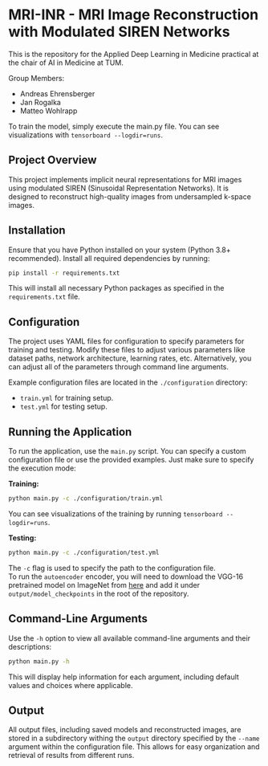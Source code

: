 # MRI-INR - MRI Image Reconstruction with Modulated SIREN Networks

This is the repository for the Applied Deep Learning in Medicine practical at the chair of AI in Medicine at TUM. 

Group Members:
- Andreas Ehrensberger 
- Jan Rogalka 
- Matteo Wohlrapp


To train the model, simply execute the main.py file. You can see visualizations with `tensorboard --logdir=runs`. 

## Project Overview
This project implements implicit neural representations for MRI images using modulated SIREN (Sinusoidal Representation Networks). It is designed to reconstruct high-quality images from undersampled k-space images.

## Installation
Ensure that you have Python installed on your system (Python 3.8+ recommended). Install all required dependencies by running:

```bash
pip install -r requirements.txt
```

This will install all necessary Python packages as specified in the `requirements.txt` file.

## Configuration
The project uses YAML files for configuration to specify parameters for training and testing. Modify these files to adjust various parameters like dataset paths, network architecture, learning rates, etc. Alternatively, you can adjust all of the parameters through command line arguments. 

Example configuration files are located in the `./configuration` directory:
- `train.yml` for training setup.
- `test.yml` for testing setup.

## Running the Application
To run the application, use the `main.py` script. You can specify a custom configuration file or use the provided examples. Just make sure to specify the execution mode:

**Training:**
```bash
python main.py -c ./configuration/train.yml
```
You can see visualizations of the training by running `tensorboard --logdir=runs`.

**Testing:**
```bash
python main.py -c ./configuration/test.yml
```

The `-c` flag is used to specify the path to the configuration file. <br>
To run the `autoencoder` encoder, you will need to download the VGG-16 pretrained model on ImageNet from [here](https://github.com/Horizon2333/imagenet-autoencoder/tree/main) and add it under `output/model_checkpoints` in the root of the repository.

## Command-Line Arguments
Use the `-h` option to view all available command-line arguments and their descriptions:

```bash
python main.py -h
```

This will display help information for each argument, including default values and choices where applicable.

## Output
All output files, including saved models and reconstructed images, are stored in a subdirectory withing the `output` directory specified by the `--name` argument within the configuration file. This allows for easy organization and retrieval of results from different runs.
